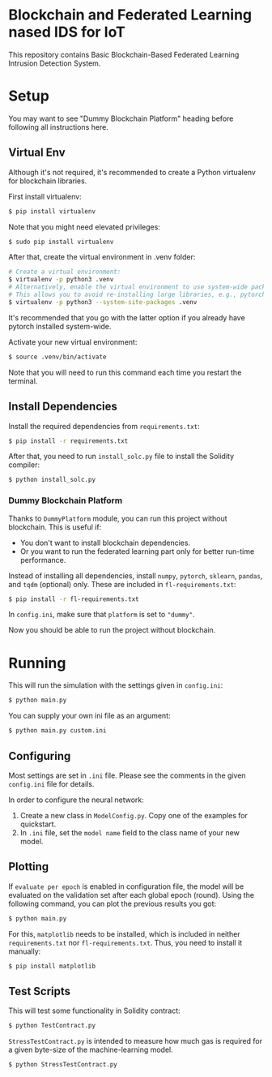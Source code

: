 # Blockchain and Federated Learning nased IDS for IoT

This repository contains Basic Blockchain-Based Federated Learning Intrusion Detection System.




# Setup

You may want to see "Dummy Blockchain Platform" heading before following all instructions here.

## Virtual Env

Although it's not required, it's recommended to create a Python virtualenv for blockchain libraries.

First install virtualenv:
```sh
$ pip install virtualenv
```

Note that you might need elevated privileges:
```sh
$ sudo pip install virtualenv
```

After that, create the virtual environment in .venv folder:
```sh
# Create a virtual environment:
$ virtualenv -p python3 .venv
# Alternatively, enable the virtual environment to use system-wide packages:
# This allows you to avoid re-installing large libraries, e.g., pytorch
$ virtualenv -p python3 --system-site-packages .venv
```
It's recommended that you go with the latter option if you already have pytorch installed system-wide.


Activate your new virtual environment:
```sh
$ source .venv/bin/activate
```
Note that you will need to run this command each time you restart the terminal.

## Install Dependencies

Install the required dependencies from `requirements.txt`:
```sh
$ pip install -r requirements.txt
```

After that, you need to run `install_solc.py` file to install the Solidity compiler:
```sh
$ python install_solc.py
```

### Dummy Blockchain Platform

Thanks to `DummyPlatform` module, you can run this project without blockchain.
This is useful if:
- You don't want to install blockchain dependencies.
- Or you want to run the federated learning part only for better run-time performance.

Instead of installing all dependencies, install `numpy`, `pytorch`, `sklearn`, `pandas`, and `tqdm` (optional) only.
These are included in `fl-requirements.txt`:
```sh
$ pip install -r fl-requirements.txt
```

In `config.ini`, make sure that `platform` is set to `"dummy"`.

Now you should be able to run the project without blockchain.



# Running

This will run the simulation with the settings given in `config.ini`:
```sh
$ python main.py
```

You can supply your own ini file as an argument:
```sh
$ python main.py custom.ini
```

## Configuring

Most settings are set in `.ini` file.
Please see the comments in the given `config.ini` file for details.

In order to configure the neural network:
1. Create a new class in `ModelConfig.py`. Copy one of the examples for quickstart.
2. In `.ini` file, set the `model name` field to the class name of your new model.


## Plotting

If `evaluate per epoch` is enabled in configuration file, the model will be evaluated on the validation set after each global epoch (round).
Using the following command, you can plot the previous results you got:
```sh
$ python main.py
```

For this, `matplotlib` needs to be installed, which is included in neither `requirements.txt` nor `fl-requirements.txt`.
Thus, you need to install it manually:
```sh
$ pip install matplotlib
```

## Test Scripts

This will test some functionality in Solidity contract:
```sh
$ python TestContract.py
```

`StressTestContract.py` is intended to measure how much gas is required for a given byte-size of the machine-learning model.
```sh
$ python StressTestContract.py
```
